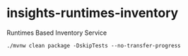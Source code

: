 # insights-runtimes-inventory
Runtimes Based Inventory Service

```shell
./mvnw clean package -DskipTests --no-transfer-progress
```

